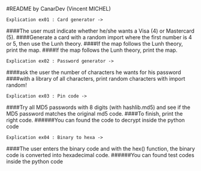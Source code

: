 #README by CanarDev (Vincent MICHEL)

    Explication ex01 : Card generator ->
####The user must indicate whether he/she wants a Visa (4) or Mastercard (5).
####Generate a card with a random import where the first number is 4 or 5, then use the Lunh theory.
####If the map follows the Lunh theory, print the map.
####If the map follows the Lunh theory, print the map.

    Explication ex02 : Password generator ->
####ask the user the number of characters he wants for his password
####with a library of all characters, print random characters with import random!

    Explication ex03 : Pin code ->
####Try all MD5 passwords with 8 digits (with hashlib.md5) and see if the MD5 password matches the original md5 code.
####To finish, print the right code.
######You can found the code to decrypt inside the python code

    Explication ex04 : Binary to hexa ->
####The user enters the binary code and with the hex() function, the binary code is converted into hexadecimal code.
######You can found test codes inside the python code